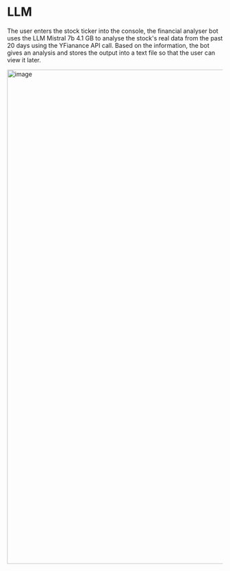 # LLM
The user enters the stock ticker into the console, the financial analyser bot uses the LLM Mistral 7b 4.1 GB to analyse the stock's real data from the past 20 days using the YFianance API call. Based on the information, the bot gives an analysis and stores the output into a text file so that the user can view it later.


<img width="1155" alt="image" src="https://github.com/user-attachments/assets/69470084-d6d1-4ac7-aabe-6cb864dfcfec" />

